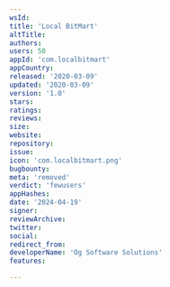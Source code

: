 ```yaml
---
wsId: 
title: 'Local BitMart'
altTitle: 
authors: 
users: 50
appId: 'com.localbitmart'
appCountry: 
released: '2020-03-09'
updated: '2020-03-09'
version: '1.0'
stars: 
ratings: 
reviews: 
size: 
website: 
repository: 
issue: 
icon: 'com.localbitmart.png'
bugbounty: 
meta: 'removed'
verdict: 'fewusers'
appHashes: 
date: '2024-04-19'
signer: 
reviewArchive: 
twitter: 
social: 
redirect_from: 
developerName: 'Og Software Solutions'
features: 

---
```


